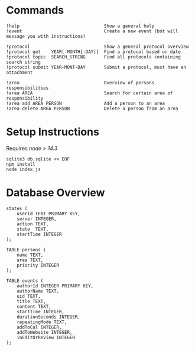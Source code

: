 # Commands

    !help                                Show a general help
    !event                               Create a new event (bot will message you with instructions)
    
    !protocol                            Show a general protocol overview
    !protocol get    YEAR[-MONTH[-DAY]]  Find a protocol based on date
    !protocol topic  SEARCH_STRING       Find all protocols containing search string
    !protocol submit YEAR-MONT-DAY       Submit a protocol, must have an attachment

    !area                                Overview of persons responsibilities
    !area AREA                           Search for certain area of responsibility
    !area add AREA PERSON                Add a person to an area
    !area delete AREA PERSON             Delete a person from an area

# Setup Instructions
Requires *node > 14.3* 

    sqlite3 db.sqlite << EOF
    npm install
    node index.js

# Database Overview

    states (
        userId TEXT PRIMARY KEY,
        server INTEGER,
        action TEXT,
        state  TEXT,
        startTime INTEGER
    );
    
    TABLE persons (
        name TEXT,
        area TEXT,
        priority INTEGER
    );
    
    TABLE events (
        authorId INTEGER PRIMARY KEY,
        authorName TEXT,
        uid TEXT,
        title TEXT,
        content TEXT,
        startTime INTEGER,
        durationSeconds INTEGER,
        repeatingMode TEXT,
        addToCal INTEGER,
        addToWebsite INTEGER,
        inEditOrReview INTEGER
    );


